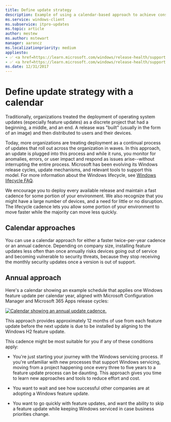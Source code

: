 ```yaml
---
title: Define update strategy
description: Example of using a calendar-based approach to achieve consistent update installation in your organization.
ms.service: windows-client
ms.subservice: itpro-updates
ms.topic: article
author: mestew
ms.author: mstewart
manager: aaroncz
ms.localizationpriority: medium
appliesto: 
- ✅ <a href=https://learn.microsoft.com/windows/release-health/supported-versions-windows-client target=_blank>Windows 11</a>
- ✅ <a href=https://learn.microsoft.com/windows/release-health/supported-versions-windows-client target=_blank>Windows 10</a>
ms.date: 12/31/2017
---
```


# Define update strategy with a calendar

Traditionally, organizations treated the deployment of operating system updates (especially feature updates) as a discrete project that had a beginning, a middle, and an end. A release was "built" (usually in the form of an image) and then distributed to users and their devices.

Today, more organizations are treating deployment as a continual process of updates that roll out across the organization in waves. In this approach, an update is plugged into this process and while it runs, you monitor for anomalies, errors, or user impact and respond as issues arise--without interrupting the entire process. Microsoft has been evolving its Windows release cycles, update mechanisms, and relevant tools to support this model. For more information about the Windows lifecycle, see [Windows lifecycle FAQ](/lifecycle/faq/windows).

We encourage you to deploy every available release and maintain a fast cadence for some portion of your environment. We also recognize that you might have a large number of devices, and a need for little or no disruption. The lifecycle cadence lets you allow some portion of your environment to move faster while the majority can move less quickly.

## Calendar approaches
You can use a calendar approach for either a faster twice-per-year cadence or an annual cadence. Depending on company size, installing feature updates less often than once annually risks devices going out of service and becoming vulnerable to security threats, because they stop receiving the monthly security updates once a version is out of support.

## Annual approach
Here's a calendar showing an example schedule that applies one Windows feature update per calendar year, aligned with Microsoft Configuration Manager and Microsoft 365 Apps release cycles:

[ ![Calendar showing an annual update cadence.](images/annual-calendar.png) ](images/annual-calendar.png#lightbox)

This approach provides approximately 12 months of use from each feature update before the next update is due to be installed by aligning to the Windows H2 feature update. 

This cadence might be most suitable for you if any of these conditions apply:

- You're just starting your journey with the Windows servicing process. If you're unfamiliar with new processes that support Windows servicing, moving from a project happening once every three to five years to a feature update process can be daunting. This approach gives you time to learn new approaches and tools to reduce effort and cost.

- You want to wait and see how successful other companies are at adopting a Windows feature update.

- You want to go quickly with feature updates, and want the ability to skip a feature update while keeping Windows serviced in case business priorities change. 


